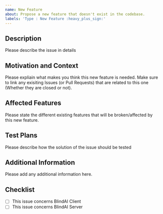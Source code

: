 ```yaml
---
name: New Feature
about: Propose a new feature that doesn't exist in the codebase.
labels: 'Type : New Feature :heavy_plus_sign:'
---
```


## Description
Please describe the issue in details

## Motivation and Context
Please expliain what makes you think this new feature is needed.
Make sure to link any exisiting Issues (or Pull Requests) that are related to this one (Whether they are closed or not).

## Affected Features
Please state the different existing features that will be broken/affected by this new feature.

## Test Plans
Please describe how the solution of the issue should be tested

## Additional Information
Please add any additional information here.

## Checklist
- [ ] This issue concerns BlindAI Client
- [ ] This issue concerns BlindAI Server
